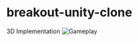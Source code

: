 # breakout-unity-clone
3D Implementation
![Gameplay](https://github.com/andreiserbanrazvan/breakout-unity-clone/blob/main/gameplay.png)
